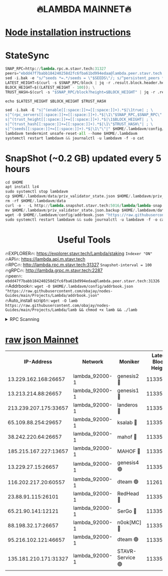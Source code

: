<h1 align="center"> 🔥LAMBDA MAINNET🔥</h1>


[Node installation instructions](https://github.com/obajay/nodes-Guides/tree/main/Projects/Lambda)
=


# StateSync
```python
SNAP_RPC=http://lambda.rpc.m.stavr.tech:31327
peers="ebdd47f7babb184240258d2fc6fba61bd994edaa@lambda.peer.stavr.tech:31326" 
sed -i.bak -e "s/^seeds *=.*/seeds = \"$SEEDS\"/; s/^persistent_peers *=.*/persistent_peers = \"$PEERS\"/" $HOME/.lambdavm/config/config.toml
LATEST_HEIGHT=$(curl -s $SNAP_RPC/block | jq -r .result.block.header.height); \
BLOCK_HEIGHT=$((LATEST_HEIGHT - 100)); \
TRUST_HASH=$(curl -s "$SNAP_RPC/block?height=$BLOCK_HEIGHT" | jq -r .result.block_id.hash)

echo $LATEST_HEIGHT $BLOCK_HEIGHT $TRUST_HASH

sed -i.bak -E "s|^(enable[[:space:]]+=[[:space:]]+).*$|\1true| ; \
s|^(rpc_servers[[:space:]]+=[[:space:]]+).*$|\1\"$SNAP_RPC,$SNAP_RPC\"| ; \
s|^(trust_height[[:space:]]+=[[:space:]]+).*$|\1$BLOCK_HEIGHT| ; \
s|^(trust_hash[[:space:]]+=[[:space:]]+).*$|\1\"$TRUST_HASH\"| ; \
s|^(seeds[[:space:]]+=[[:space:]]+).*$|\1\"\"|" $HOME/.lambdavm/config/config.toml
lambdavm tendermint unsafe-reset-all --home $HOME/.lambdavm
systemctl restart lambdavm && journalctl -u lambdavm -f -o cat

```
# SnapShot (~0.2 GB) updated every 5 hours
```python
cd $HOME
apt install lz4
sudo systemctl stop lambdavm
cp $HOME/.lambdavm/data/priv_validator_state.json $HOME/.lambdavm/priv_validator_state.json.backup
rm -rf $HOME/.lambdavm/data
curl -o - -L http://lambda.snapshot.stavr.tech:5016/lambda/lambda-snap.tar.lz4 | lz4 -c -d - | tar -x -C $HOME/.lambdavm --strip-components 2
mv $HOME/.lambdavm/priv_validator_state.json.backup $HOME/.lambdavm/data/priv_validator_state.json
wget -O $HOME/.lambdavm/config/addrbook.json "https://raw.githubusercontent.com/obajay/nodes-Guides/main/Projects/Lambda/addrbook.json"
sudo systemctl restart lambdavm && sudo journalctl -u lambdavm -f -o cat
```
 <h1 align="center"> Useful Tools</h1>

🔥EXPLORER🔥:      https://explorer.stavr.tech/Lambda/staking	        `Indexer "ON"` \
🔥API🔥: 			 		 https://lambda.api.m.stavr.tech \
🔥RPC🔥:           http://lambda.rpc.m.stavr.tech:31327	              `Snapshot-interval = 100` \
🔥gRPC🔥:          http://lambda.grpc.m.stavr.tech:2287 \
🔥peer🔥:					 `ebdd47f7babb184240258d2fc6fba61bd994edaa@lambda.peer.stavr.tech:31326` \
🔥Addrbook🔥:    ```wget -O $HOME/.lambdavm/config/addrbook.json "https://raw.githubusercontent.com/obajay/nodes-Guides/main/Projects/Lambda/addrbook.json"``` \
🔥Auto_install script🔥: ```wget -O lamb https://raw.githubusercontent.com/obajay/nodes-Guides/main/Projects/Lambda/lamb && chmod +x lamb && ./lamb```


<details>
<summary>RPC Scanning</summary>

<h2 align="center"> We scan nodes in real time every 4 hours. And we provide the final result of RPC endpoints.
We cannot influence the operation of these nodes in any way. </h2>


```python
If Voting Power is higher than 0 --> then the Node is a validator of the network and may be subject to attack and be a potential threat to the chain.
```
```python
We marked such validators with a red symbol
```

</details>

[raw json Mainnet](https://rpc-check.lambm.stavr.tech/lambm/rpc-lambm-result.json)
=


<table><tr><th>IP-Address</th><th>Network</th><th>Moniker</th><th>Latest Block Height</th><th>Earliest Block Height</th><th>Catching Up</th><th>Tx Index</th><th>Voting Power</th><th>Scan Time</th></tr><tr><td>13.229.162.168:26657</td><td>lambda_92000-1</td><td>genesis2 🔴</td><td>11335737</td><td>1</td><td>False</td><td>on</td><td>16710754</td><td>2024-01-25T09:30:30.080532605UTC</td></tr><tr><td>13.213.214.88:26657</td><td>lambda_92000-1</td><td>genesis1 🔴</td><td>11335739</td><td>1</td><td>False</td><td>on</td><td>107835</td><td>2024-01-25T09:30:35.118828835UTC</td></tr><tr><td>213.239.207.175:33657</td><td>lambda_92000-1</td><td>landeros 🔴</td><td>11335735</td><td>8136001</td><td>False</td><td>off</td><td>1396652</td><td>2024-01-25T09:30:24.460880637UTC</td></tr><tr><td>65.109.88.254:29657</td><td>lambda_92000-1</td><td>ksalab 🔴</td><td>11335739</td><td>8715001</td><td>False</td><td>on</td><td>510465</td><td>2024-01-25T09:30:40.328522884UTC</td></tr><tr><td>38.242.220.64:26657</td><td>lambda_92000-1</td><td>mahof 🔴</td><td>11335735</td><td>10131001</td><td>False</td><td>off</td><td>770350</td><td>2024-01-25T09:30:19.768423838UTC</td></tr><tr><td>185.215.167.227:13657</td><td>lambda_92000-1</td><td>MAHOF 🔴</td><td>11335738</td><td>10134001</td><td>False</td><td>on</td><td>2051510</td><td>2024-01-25T09:30:33.789151479UTC</td></tr><tr><td>13.229.27.15:26657</td><td>lambda_92000-1</td><td>genesis4 🟢</td><td>11335738</td><td>11043001</td><td>False</td><td>on</td><td>0</td><td>2024-01-25T09:30:33.419471642UTC</td></tr><tr><td>116.202.217.20:60557</td><td>lambda_92000-1</td><td>dteam 🟢</td><td>11261207</td><td>11223001</td><td>False</td><td>on</td><td>0</td><td>2024-01-25T09:30:20.043609005UTC</td></tr><tr><td>23.88.91.115:26101</td><td>lambda_92000-1</td><td>RedHead 🔴</td><td>11335735</td><td>11235735</td><td>False</td><td>off</td><td>553202</td><td>2024-01-25T09:30:24.752289463UTC</td></tr><tr><td>65.21.90.141:12121</td><td>lambda_92000-1</td><td>SerGo 🔴</td><td>11335740</td><td>11235740</td><td>False</td><td>off</td><td>10611956</td><td>2024-01-25T09:30:42.778385591UTC</td></tr><tr><td>88.198.32.17:26657</td><td>lambda_92000-1</td><td>n0ok[MC] 🔴</td><td>11335741</td><td>11235741</td><td>False</td><td>off</td><td>1578630</td><td>2024-01-25T09:30:45.803644108UTC</td></tr><tr><td>95.216.102.121:46657</td><td>lambda_92000-1</td><td>dteam 🟢</td><td>11335739</td><td>11325001</td><td>False</td><td>off</td><td>0</td><td>2024-01-25T09:30:39.921126734UTC</td></tr><tr><td>135.181.210.171:31327</td><td>lambda_92000-1</td><td>STAVR-Service 🟢</td><td>11335739</td><td>11335001</td><td>False</td><td>on</td><td>0</td><td>2024-01-25T09:30:39.550596633UTC</td></tr></table>
